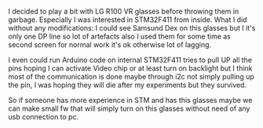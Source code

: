 I decided to play a bit with LG R100 VR glasses before throwing them in garbage. Especially I was interested in STM32F411 from inside.
What I did without any modifications: I could see Samsund Dex on this glasses but I it's only one DP line so lot of artefacts also I used them for some time as second screen for normal work it's ok otherwise lot of lagging.

I even could run Arduino code on internal STM32F411 tries to pull UP all the pins hoping I can activate Video chip or at least turn on backlight but I think
most of the communication is done maybe through i2c not simply pulling up the pin, I was hoping they will die after my experiments but they survived. 

So if someone has more experience in STM and has this glasses maybe we can make small fw that will simply turn on this glasses without need of any usb connection to pc. 